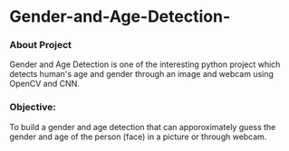 # Gender-and-Age-Detection-

<h3>About Project</h3>
Gender and Age Detection is one of the interesting python project which detects human's age and gender through an image and webcam using OpenCV and CNN.

<h3>Objective:</h3>
To build a gender and age detection that can apporoximately guess the gender and age of the person (face) in a picture or through webcam.
